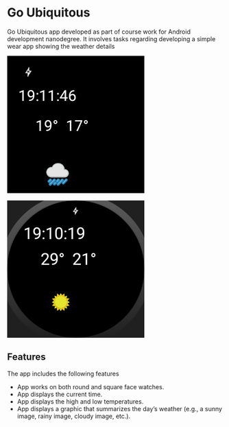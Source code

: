 # Go Ubiquitous
Go Ubiquitous app developed as part of course work for Android development nanodegree.
It involves tasks regarding developing a simple wear app showing the weather details

![](https://github.com/Gauthamas/goubiquitous/blob/master/images/Screenshotsquare.png)

![](https://github.com/Gauthamas/goubiquitous/blob/master/images/Screenshotwatch.png)

## Features 

The app includes the following features
* App works on both round and square face watches.
* App displays the current time.
* App displays the high and low temperatures.
* App displays a graphic that summarizes the day’s weather (e.g., a sunny image, rainy image, cloudy image, etc.).
